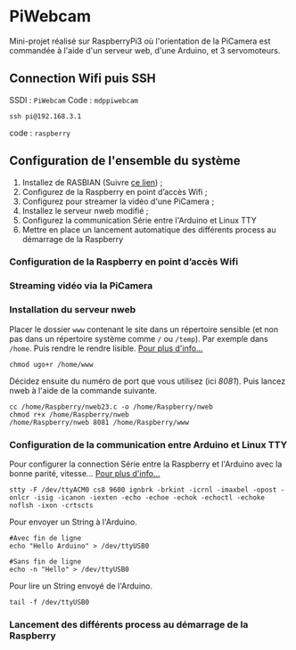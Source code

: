 # PiWebcam
Mini-projet réalisé sur RaspberryPi3 où l'orientation de la PiCamera est commandée à l'aide d'un serveur web, d'une Arduino, et 3 servomoteurs.

## Connection Wifi puis SSH
SSDI : `PiWebcam`
Code : `mdppiwebcam`

```
ssh pi@192.168.3.1
```
code : `raspberry`

## Configuration de l'ensemble du système
1. Installez de RASBIAN (Suivre [ce lien](https://www.raspberrypi.org/downloads/raspbian/)) ;
2. Configurez de la Raspberry en point d’accès Wifi ;
3. Configurez pour streamer la vidéo d'une PiCamera ;
4. Installez le serveur nweb modifié ;
5. Configurez la communication Série entre l'Arduino et Linux TTY
6. Mettre en place un lancement automatique des différents process au démarrage de la Raspberry

### Configuration de la Raspberry en point d’accès Wifi

### Streaming vidéo via la PiCamera

### Installation du serveur nweb
Placer le dossier `www` contenant le site dans un répertoire sensible (et non pas dans un répertoire système comme `/` ou `/temp`). Par exemple dans `/home`. Puis rendre le rendre lisible. [Pour plus d'info...](https://github.com/ankushagarwal/nweb)
```
chmod ugo+r /home/www
```
Décidez ensuite du numéro de port que vous utilisez (ici *8081*). Puis lancez nweb à l'aide de la commande suivante.
```
cc /home/Raspberry/nweb23.c -o /home/Raspberry/nweb
chmod r+x /home/Raspberry/nweb
/home/Raspberry/nweb 8081 /home/Raspberry/www
```

### Configuration de la communication entre Arduino et Linux TTY
Pour configurer la connection Série entre la Raspberry et l'Arduino avec la bonne parité, vitesse... [Pour plus d'info...](http://playground.arduino.cc/Interfacing/LinuxTTY)
```
stty -F /dev/ttyACM0 cs8 9600 ignbrk -brkint -icrnl -imaxbel -opost -onlcr -isig -icanon -iexten -echo -echoe -echok -echoctl -echoke noflsh -ixon -crtscts
```

Pour envoyer un String à l'Arduino.
```
#Avec fin de ligne
echo "Hello Arduino" > /dev/ttyUSB0

#Sans fin de ligne
echo -n "Hello" > /dev/ttyUSB0
```

Pour lire un String envoyé de l'Arduino.
```
tail -f /dev/ttyUSB0
```

### Lancement des différents process au démarrage de la Raspberry
